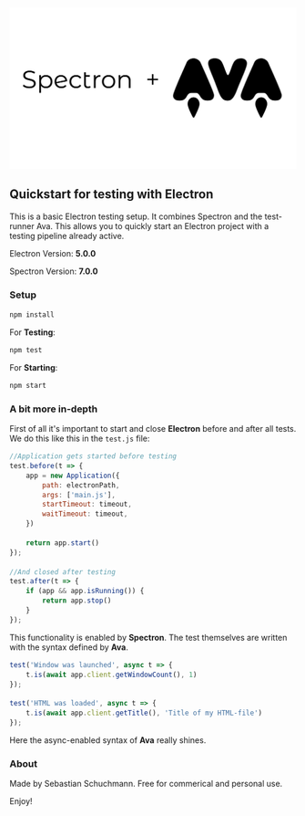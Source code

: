 
![](logo.png)

## Quickstart for testing with Electron
This is a basic Electron testing setup. It combines Spectron and the test-runner Ava. This allows you to quickly start an Electron project with a testing pipeline already active. 

Electron Version: **5.0.0**

Spectron Version: **7.0.0**

### Setup

``` bash
npm install
```

For **Testing**:

``` bash
npm test
```

For **Starting**:

``` bash
npm start
```

### A bit more in-depth
First of all it's important to start and close **Electron** before and after all tests. We do this like this in the `test.js` file:

``` javascript
//Application gets started before testing
test.before(t => {
    app = new Application({
        path: electronPath,
        args: ['main.js'],
        startTimeout: timeout,
        waitTimeout: timeout,
    })

    return app.start()
});

//And closed after testing
test.after(t => {
    if (app && app.isRunning()) {
        return app.stop()
    }
});
```
This functionality is enabled by **Spectron**. The test themselves are written with the syntax defined by **Ava**.

``` javascript
test('Window was launched', async t => {
    t.is(await app.client.getWindowCount(), 1)
});

test('HTML was loaded', async t => {
    t.is(await app.client.getTitle(), 'Title of my HTML-file')
});
```

Here the async-enabled syntax of **Ava** really shines. 

### About
Made by Sebastian Schuchmann. Free for commerical and personal use. 

Enjoy!

